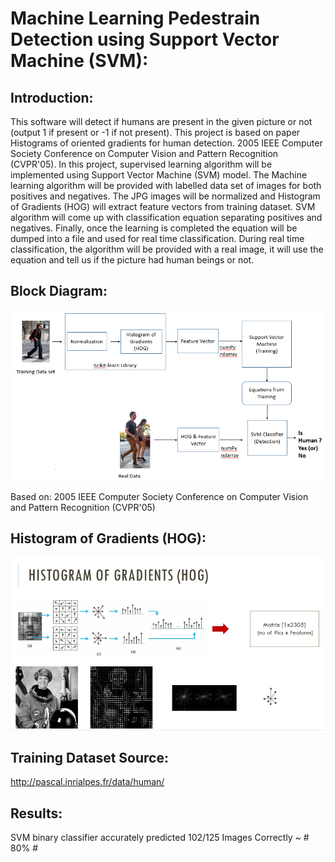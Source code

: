 # Machine Learning Pedestrain Detection using Support Vector Machine (SVM): 

## Introduction:
This software will detect if humans are present in the given picture or not (output 1 if present or -1 if not present). This project is based on paper Histograms of oriented gradients for human detection. 2005 IEEE Computer Society Conference on Computer Vision and Pattern Recognition (CVPR'05). In this project, supervised learning algorithm will be implemented using Support Vector Machine (SVM) model. The Machine learning algorithm will be provided with labelled data set of images for both positives and negatives. The JPG images will be normalized and Histogram of Gradients (HOG) will extract feature vectors from training dataset. SVM algorithm will come up with classification equation separating positives and negatives. Finally, once the learning is completed the equation will be dumped into a file and used for real time classification. During real time classification, the algorithm will be provided with a real image, it will use the equation and tell us if the picture had human beings or not.


## Block Diagram:
![alt text](https://github.com/ramiabr/ML-SVM-Pedestrain-Classification-/blob/master/Data/block_diagram.png)

Based on: 2005 IEEE Computer Society Conference on Computer Vision and Pattern Recognition (CVPR'05) 

## Histogram of Gradients (HOG):
![alt text](https://github.com/ramiabr/ML-SVM-Pedestrain-Classification-/blob/master/Data/Hog.PNG)

## Training Dataset Source:
http://pascal.inrialpes.fr/data/human/


## Results:
SVM binary classifier accurately predicted 102/125 Images Correctly ~ # 80% #   

